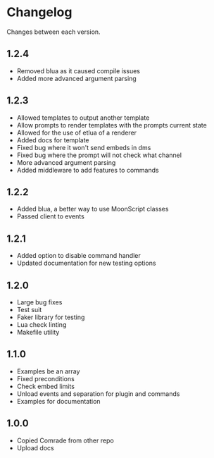 # Changelog

Changes between each version.

## 1.2.4

* Removed blua as it caused compile issues
* Added more advanced argument parsing

## 1.2.3

* Allowed templates to output another template
* Allow prompts to render templates with the prompts current state
* Allowed for the use of etlua of a renderer
* Added docs for template
* Fixed bug where it won't send embeds in dms
* Fixed bug where the prompt will not check what channel
* More advanced argument parsing
* Added middleware to add features to commands

## 1.2.2

* Added blua, a better way to use MoonScript classes
* Passed client to events

## 1.2.1

* Added option to disable command handler
* Updated documentation for new testing options

## 1.2.0

* Large bug fixes
* Test suit
* Faker library for testing
* Lua check linting
* Makefile utility

## 1.1.0

* Examples be an array
* Fixed preconditions
* Check embed limits
* Unload events and separation for plugin and commands
* Examples for documentation

## 1.0.0

* Copied Comrade from other repo
* Upload docs
